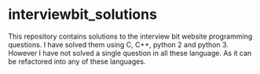 # interviewbit_solutions

This repository contains solutions to the interview bit website programming questions. I have solved them using C, C++, python 2 and  python 3. However I have not solved a single question in all these language. As it can be refactored into any of these languages.
